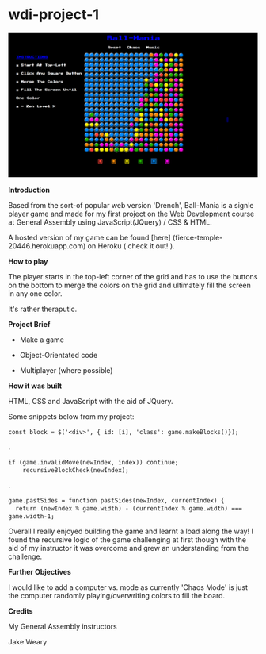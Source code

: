 # wdi-project-1
![](./images/ballMania.png)

**Introduction**

Based from the sort-of popular web version 'Drench', Ball-Mania is a signle player game and made for my first project on the Web Development course at General Assembly using JavaScript(JQuery) / CSS & HTML. 

A hosted version of my game can be found [here] (fierce-temple-20446.herokuapp.com) on Heroku ( check it out! ).


**How to play**

The player starts in the top-left corner of the grid and has to use the buttons on the bottom to merge the colors on the grid and ultimately fill the screen in any one color. 

It's rather theraputic.  

**Project Brief**

* Make a game

* Object-Orientated code

* Multiplayer (where possible)

**How it was built**

HTML, CSS and JavaScript with the aid of JQuery. 

Some snippets below from my project:


    const block = $('<div>', { id: [i], 'class': game.makeBlocks()});
 .
         
    if (game.invalidMove(newIndex, index)) continue;
        recursiveBlockCheck(newIndex);
      
         
.
      
    game.pastSides = function pastSides(newIndex, currentIndex) {
      return (newIndex % game.width) - (currentIndex % game.width) === game.width-1;

 
Overall I really enjoyed building the game and learnt a load along the way! I found the recursive logic of the game challenging at first though with the aid of my instructor it was overcome and grew an understanding from the challenge. 


**Further Objectives**

I would like to add a computer vs. mode as currently 'Chaos Mode' is just the computer randomly playing/overwriting colors to fill the board.
 


**Credits**

My General Assembly instructors

Jake Weary
